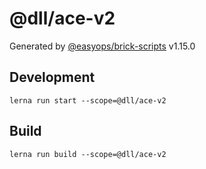 # @dll/ace-v2

Generated by [@easyops/brick-scripts] v1.15.0

## Development

`lerna run start --scope=@dll/ace-v2`

## Build

`lerna run build --scope=@dll/ace-v2`

[@easyops/brick-scripts]: https://git.easyops.local/anyclouds/next-core/tree/master/packages/brick-scripts
